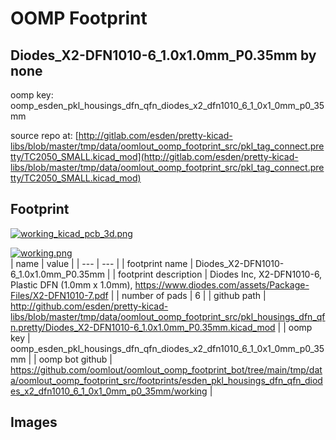 # OOMP Footprint  
## Diodes_X2-DFN1010-6_1.0x1.0mm_P0.35mm  by none  
  
oomp key: oomp_esden_pkl_housings_dfn_qfn_diodes_x2_dfn1010_6_1_0x1_0mm_p0_35mm  
  
source repo at: [http://gitlab.com/esden/pretty-kicad-libs/blob/master/tmp/data/oomlout_oomp_footprint_src/pkl_tag_connect.pretty/TC2050_SMALL.kicad_mod](http://gitlab.com/esden/pretty-kicad-libs/blob/master/tmp/data/oomlout_oomp_footprint_src/pkl_tag_connect.pretty/TC2050_SMALL.kicad_mod)  
## Footprint  
  
[![working_kicad_pcb_3d.png](working_kicad_pcb_3d_600.png)](working_kicad_pcb_3d.png)  
  
[![working.png](working_600.png)](working.png)  
| name | value | 
| --- | --- | 
| footprint name | Diodes_X2-DFN1010-6_1.0x1.0mm_P0.35mm | 
| footprint description | Diodes Inc, X2-DFN1010-6, Plastic DFN (1.0mm x 1.0mm), https://www.diodes.com/assets/Package-Files/X2-DFN1010-7.pdf | 
| number of pads | 6 | 
| github path | http://github.com/esden/pretty-kicad-libs/blob/master/tmp/data/oomlout_oomp_footprint_src/pkl_housings_dfn_qfn.pretty/Diodes_X2-DFN1010-6_1.0x1.0mm_P0.35mm.kicad_mod | 
| oomp key | oomp_esden_pkl_housings_dfn_qfn_diodes_x2_dfn1010_6_1_0x1_0mm_p0_35mm | 
| oomp bot github | https://github.com/oomlout/oomlout_oomp_footprint_bot/tree/main/tmp/data/oomlout_oomp_footprint_src/footprints/esden_pkl_housings_dfn_qfn_diodes_x2_dfn1010_6_1_0x1_0mm_p0_35mm/working | 
## Images  
